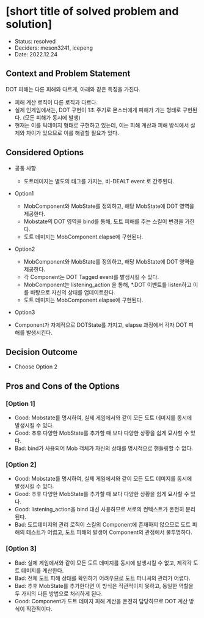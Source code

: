# [short title of solved problem and solution]

* Status: resolved
* Deciders: meson3241, icepeng
* Date: 2022.12.24


## Context and Problem Statement

DOT 피해는 다른 피해와 다르게, 아래와 같은 특징을 가진다.
- 피해 계산 로직이 다른 로직과 다르다.
- 실제 인게임에서는, DOT 구현이 1초 주기로 몬스터에게 피해가 가는 형태로 구현된다. (모든 피해가 동시에 발생)
- 현재는 이를 틱데미지 형태로 구현하고 있는데, 이는 피해 계산과 피해 방식에서 실제와 차이가 있으므로 이를 해결할 필요가 있다.

## Considered Options

* 공통 사항
  - 도트데미지는 별도의 태그를 가지는, 비-DEALT event 로 간주된다.

* Option1
  - MobComponent와 MobState를 정의하고, 해당 MobState에 DOT 영역을 제공한다.
  - Mobstate의 DOT 영역을 bind를 통해, 도트 피해를 주는 스킬이 변경을 가한다.
  - 도트 데미지는 MobComponent.elapse에 구현된다. 
* Option2
  - MobComponent와 MobState를 정의하고, 해당 MobState에 DOT 영역을 제공한다.
  - 각 Component는 DOT Tagged event를 발생시킬 수 있다.
  - MobComponent는 listening_action 을 통해, *.DOT 이벤트를 listen하고 이를 바탕으로 자신의 상태를 업데이트한다.
  - 도트 데미지는 MobComponent.elapse에 구현된다.
* Option3
- Component가 자체적으로 DOTState를 가지고, elapse 과정에서 각자 DOT 피해를 발생시킨다.

## Decision Outcome

- Choose Option 2

## Pros and Cons of the Options <!-- optional -->

### [Option 1]

- Good: Mobstate를 명시하여, 실제 게임에서와 같이 모든 도트 데미지를 동시에 발생시킬 수 있다.
- Good: 추후 다양한 MobState를 추가할 때 보다 다양한 상황을 쉽게 묘사할 수 있다.
- Bad: bind가 사용되어 Mob 객체가 자신의 상태를 명시적으로 핸들링할 수 없다.

### [Option 2]

- Good: Mobstate를 명시하여, 실제 게임에서와 같이 모든 도트 데미지를 동시에 발생시킬 수 있다.
- Good: 추후 다양한 MobState를 추가할 때 보다 다양한 상황을 쉽게 묘사할 수 있다.
- Good: listening_action을 bind 대신 사용하므로 서로의 컨텍스트가 온전히 분리된다.
- Bad: 도트데미지의 관리 로직이 스킬의 Component에 존재하지 않으므로 도트 피해의 테스트가 어렵고, 도트 피해의 발생이 Component의 관점에서 불투명하다.

### [Option 3]
- Bad: 실제 게임에서와 같이 모든 도트 데미지를 동시에 발생시킬 수 없고, 제각각 도트 데미지를 계산한다.
- Bad: 전체 도트 피해 상태를 확인하기 어려우므로 도트 퍼니셔의 관리가 어렵다.
- Bad: 추후 MobState를 추가한다면 이 방식은 직관적이지 못하고, 동일한 역할을 두 가지의 다른 방법으로 처리하게 된다.
- Good: Component가 도트 데미지 피해 계산을 온전히 담당하므로 DOT 계산 방식이 직관적이다.

